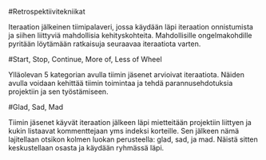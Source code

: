 #Retrospektiivitekniikat

Iteraation jälkeinen tiimipalaveri, jossa käydään läpi iteraation onnistumista ja siihen liittyviä mahdollisia kehityskohteita. Mahdollisille ongelmakohdille pyritään löytämään ratkaisuja seuraavaa iteraatiota varten. 

#Start, Stop, Continue, More of, Less of Wheel	

Ylläolevan 5 kategorian avulla tiimin jäsenet arvioivat iteraatiota. Näiden avulla voidaan kehittää tiimin toimintaa ja tehdä parannusehdotuksia projektiin ja sen työstämiseen. 

#Glad, Sad, Mad

Tiimin jäsenet käyvät iteraation jälkeen läpi mietteitään projektiin liittyen ja kukin listaavat kommenttejaan yms indeksi korteille. Sen jälkeen nämä lajitellaan otsikon kolmen luokan perusteella: glad, sad, ja mad. Näistä sitten keskustellaan osasta ja käydään ryhmässä läpi. 

